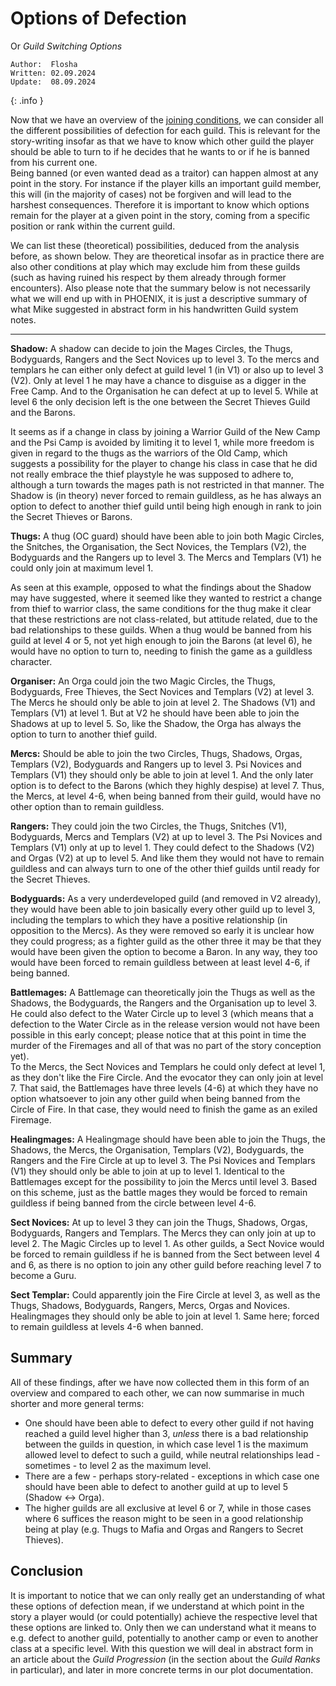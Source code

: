 # Options of Defection
Or *Guild Switching Options*

```
Author:  Flosha
Written: 02.09.2024
Update:  08.09.2024
```
{: .info }

Now that we have an overview of the [joining conditions](/story/factions/guilds-joining-conditions), we can consider all the different possibilities of defection for each guild. This is relevant for the story-writing insofar as that we have to know which other guild the player should be able to turn to if he decides that he wants to or if he is banned from his current one.  
Being banned (or even wanted dead as a traitor) can happen almost at any point in the story. For instance if the player kills an important guild member, this will (in the majority of cases) not be forgiven and will lead to the harshest consequences. Therefore it is important to know which options remain for the player at a given point in the story, coming from a specific position or rank within the current guild. 

We can list these (theoretical) possibilities, deduced from the analysis before, as shown below. They are theoretical insofar as in practice there are also other conditions at play which may exclude him from these guilds (such as having ruined his respect by them already through former encounters). Also please note that the summary below is not necessarily what we will end up with in PHOENIX, it is just a descriptive summary of what Mike suggested in abstract form in his handwritten Guild system notes. 

---

**Shadow:** A shadow can decide to join the Mages Circles, the Thugs, Bodyguards, Rangers and the Sect Novices up to level 3. To the mercs and templars he can either only defect at guild level 1 (in V1) or also up to level 3 (V2). Only at level 1 he may have a chance to disguise as a digger in the Free Camp. And to the Organisation he can defect at up to level 5. While at level 6 the only decision left is the one between the Secret Thieves Guild and the Barons.

It seems as if a change in class by joining a Warrior Guild of the New Camp and the Psi Camp is avoided by limiting it to level 1, while more freedom is given in regard to the thugs as the warriors of the Old Camp, which suggests a possibility for the player to change his class in case that he did not really embrace the thief playstyle he was supposed to adhere to, although a turn towards the mages path is not restricted in that manner. The Shadow is (in theory) never forced to remain guildless, as he has always an option to defect to another thief guild until being high enough in rank to join the Secret Thieves or Barons. 

**Thugs:** A thug (OC guard) should have been able to join both Magic Circles, the Snitches, the Organisation, the Sect Novices, the Templars (V2), the Bodyguards and the Rangers up to level 3. The Mercs and Templars (V1) he could only join at maximum level 1. 

As seen at this example, opposed to what the findings about the Shadow may have suggested, where it seemed like they wanted to restrict a change from thief to warrior class, the same conditions for the thug make it clear that these restrictions are not class-related, but attitude related, due to the bad relationships to these guilds. When a thug would be banned from his guild at level 4 or 5, not yet high enough to join the Barons (at level 6), he would have no option to turn to, needing to finish the game as a guildless character. 

**Organiser:** An Orga could join the two Magic Circles, the Thugs, Bodyguards, Free Thieves, the Sect Novices and Templars (V2) at level 3. The Mercs he should only be able to join at level 2. The Shadows (V1) and Templars (V1) at level 1. But at V2 he should have been able to join the Shadows at up to level 5. So, like the Shadow, the Orga has always the option to turn to another thief guild. 

**Mercs:** Should be able to join the two Circles, Thugs, Shadows, Orgas, Templars (V2), Bodyguards and Rangers up to level 3. Psi Novices and Templars (V1) they should only be able to join at level 1. And the only later option is to defect to the Barons (which they highly despise) at level 7. Thus, the Mercs, at level 4-6, when being banned from their guild, would have no other option than to remain guildless. 

**Rangers:** They could join the two Circles, the Thugs, Snitches (V1), Bodyguards, Mercs and Templars (V2) at up to level 3. The Psi Novices and Templars (V1) only at up to level 1. They could defect to the Shadows (V2) and Orgas (V2) at up to level 5. And like them they would not have to remain guildless and can always turn to one of the other thief guilds until ready for the Secret Thieves. 

**Bodyguards:** As a very underdeveloped guild (and removed in V2 already), they would have been able to join basically every other guild up to level 3, including the templars to which they have a positive relationship (in opposition to the Mercs). As they were removed so early it is unclear how they could progress; as a fighter guild as the other three it may be that they would have been given the option to become a Baron. In any way, they too would have been forced to remain guildless between at least level 4-6, if being banned. 

**Battlemages:** A Battlemage can theoretically join the Thugs as well as the Shadows, the Bodyguards, the Rangers and the Organisation up to level 3. He could also defect to the Water Circle up to level 3 (which means that a defection to the Water Circle as in the release version would not have been possible in this early concept; please notice that at this point in time the murder of the Firemages and all of that was no part of the story conception yet).  
To the Mercs, the Sect Novices and Templars he could only defect at level 1, as they don't like the Fire Circle. And the evocator they can only join at level 7. That said, the Battlemages have three levels (4-6) at which they have no option whatsoever to join any other guild when being banned from the Circle of Fire. In that case, they would need to finish the game as an exiled Firemage. 

**Healingmages:** A Healingmage should have been able to join the Thugs, the Shadows, the Mercs, the Organisation, Templars (V2), Bodyguards, the Rangers and the Fire Circle at up to level 3. The Psi Novices and Templars (V1) they should only be able to join at up to level 1. Identical to the Battlemages except for the possibility to join the Mercs until level 3. Based on this scheme, just as the battle mages they would be forced to remain guildless if being banned from the circle between level 4-6. 

**Sect Novices:** At up to level 3 they can join the Thugs, Shadows, Orgas, Bodyguards, Rangers and Templars. The Mercs they can only join at up to level 2. The Magic Circles up to level 1. As other guilds, a Sect Novice would be forced to remain guildless if he is banned from the Sect between level 4 and 6, as there is no option to join any other guild before reaching level 7 to become a Guru. 

**Sect Templar:** Could apparently join the Fire Circle at level 3, as well as the Thugs, Shadows, Bodyguards, Rangers, Mercs, Orgas and Novices. Healingmages they should only be able to join at level 1. Same here; forced to remain guildless at levels 4-6 when banned. 


## Summary

All of these findings, after we have now collected them in this form of an overview and compared to each other, we can now summarise in much shorter and more general terms: <!--I do not want to say that Mikes concept fits into the scheme below in every single case, but it does so mostly:-->

* One should have been able to defect to every other guild if not having reached a guild level higher than 3, *unless* there is a bad relationship between the guilds in question, in which case level 1 is the maximum allowed level to defect to such a guild, while neutral relationships lead - sometimes - to level 2 as the maximum level.   
* There are a few - perhaps story-related - exceptions in which case one should have been able to defect to another guild at up to level 5 (Shadow <-> Orga). 
* The higher guilds are all exclusive at level 6 or 7, while in those cases where 6 suffices the reason might to be seen in a good relationship being at play (e.g. Thugs to Mafia and Orgas and Rangers to Secret Thieves). 


## Conclusion

It is important to notice that we can only really get an understanding of what these options of defection mean, if we understand at which point in the story a player would (or could potentially) achieve the respective level that these options are linked to. Only then we can understand what it means to e.g. defect to another guild, potentially to another camp or even to another class at a specific level. With this question we will deal in abstract form in an article about the *Guild Progression* (in the section about the *Guild Ranks* in particular), and later in more concrete terms in our plot documentation. 


